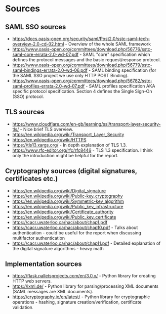 # Sources

## SAML SSO sources
- https://docs.oasis-open.org/security/saml/Post2.0/sstc-saml-tech-overview-2.0-cd-02.html - Overview of the whole SAML framework
- https://www.oasis-open.org/committees/download.php/56776/sstc-saml-core-errata-2.0-wd-07.pdf - SAML "core" specification which defines the protocol messages and the basic request/response protocol.
- https://www.oasis-open.org/committees/download.php/56779/sstc-saml-bindings-errata-2.0-wd-06.pdf - SAML binding specification (for the SAML SSO project we use only HTTP POST Binding).
- https://www.oasis-open.org/committees/download.php/56782/sstc-saml-profiles-errata-2.0-wd-07.pdf - SAML profiles specification AKA specific protocol specification. Section 4 defines the Single Sign-On (SSO) protocol.
## TLS sources
- https://www.cloudflare.com/en-gb/learning/ssl/transport-layer-security-tls/ - Nice brief TLS overview.
- https://en.wikipedia.org/wiki/Transport_Layer_Security
- https://en.wikipedia.org/wiki/HTTPS
- https://tls13.xargs.org/ - In depth explanation of TLS 1.3.
- https://www.rfc-editor.org/rfc/rfc8446 - TLS 1.3 specification. I think only the introduction might be helpful for the report.
## Cryptography sources (digital signatures, certificates etc.)
- https://en.wikipedia.org/wiki/Digital_signature
- https://en.wikipedia.org/wiki/Public-key_cryptography
- https://en.wikipedia.org/wiki/Symmetric-key_algorithm
- https://en.wikipedia.org/wiki/Public_key_infrastructure
- https://en.wikipedia.org/wiki/Certificate_authority
- https://en.wikipedia.org/wiki/Public_key_certificate
- https://cacr.uwaterloo.ca/hac/about/chap1.pdf
- https://cacr.uwaterloo.ca/hac/about/chap10.pdf - Talks about authentication - could be useful for the report when discussing multifactor authentication
- https://cacr.uwaterloo.ca/hac/about/chap11.pdf - Detailed explanation of the digital signature algorithms - heavy math

## Implementation sources
- https://flask.palletsprojects.com/en/3.0.x/ - Python library for creating HTTP web servers.
- https://lxml.de/ - Python library for parsing/processing XML documents (SAML messages are XML documents).
- https://cryptography.io/en/latest/ - Python library for cryptographic operations - hashing, signature creation/verification, certificate validation.